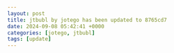 ```yaml
---
layout: post
title: jtbubl by jotego has been updated to 8765cd7
date: 2024-09-08 05:42:41 +0000
categories: [jotego, jtbubl]
tags: [update]
---
```


